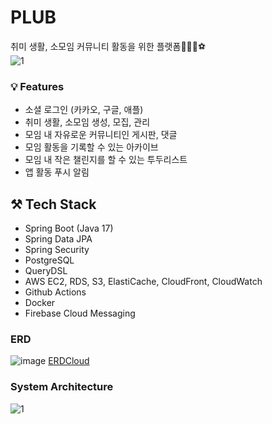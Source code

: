 # PLUB 
취미 생활, 소모임 커뮤니티 활동을 위한 플랫폼🎳🎠🥽⚽ <br>
![1](https://user-images.githubusercontent.com/85692623/219872826-c40d9064-c44a-4604-9015-ead3b7826559.jpg)

### 💡 Features
- 소셜 로그인 (카카오, 구글, 애플)
- 취미 생활, 소모임 생성, 모집, 관리
- 모임 내 자유로운 커뮤니티인 게시판, 댓글
- 모임 활동을 기록할 수 있는 아카이브
- 모임 내 작은 챌린지를 할 수 있는 투두리스트
- 앱 활동 푸시 알림

## ⚒️ Tech Stack
- Spring Boot (Java 17)
- Spring Data JPA
- Spring Security
- PostgreSQL
- QueryDSL
- AWS EC2, RDS, S3, ElastiCache, CloudFront, CloudWatch
- Github Actions
- Docker
- Firebase Cloud Messaging


### ERD
![image](https://user-images.githubusercontent.com/85692623/219872669-362253ac-2459-4a48-b29e-30065cf385b5.png)
[ERDCloud](https://www.erdcloud.com/d/YS42PxLSqZYDEeytw)

### System Architecture
![1](https://user-images.githubusercontent.com/85692623/211998826-ef990336-4a8f-4c14-b235-1e5fa1d00de0.png)

